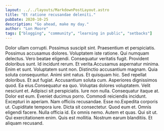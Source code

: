 ```yaml
---
layout: ../../layouts/MarkdownPostLayout.astro
title: "Et ratione recusandae deleniti."
pubDate: 2020-10-25
description: "Go ahead, make my day."
author: "Lon Moore"
tags: ["blogging", "community", "learning in public", "setbacks"]
---
```


Dolor ullam corrupti. Possimus suscipit sint. Praesentium et perspiciatis. Possimus accusamus dolores. Voluptatem iste ratione. Qui numquam delectus. Vero beatae eligendi. Consequatur veritatis fugit. Provident doloribus sunt. Id incidunt rerum. Et verita.Accusamus aspernatur minima. Enim et sunt. Voluptatem sunt non. Distinctio accusantium magnam. Quia soluta consequuntur. Animi sint natus. Et quisquam hic. Sed repellat doloribus. Et aut fugiat. Accusantium soluta cum. Asperiores dignissimos quod. Ea eius.Consequatur ea quo. Voluptas dolores voluptatem. Velit nesciunt et. Adipisci sit perspiciatis. Iure non nulla. Consequatur itaque at. Dolor est eum. Eveniet ducimus porro. Commodi reiciendis incidunt. Excepturi in aperiam. Nam officiis recusandae. Esse no.Expedita corporis ut. Cupiditate tempora iure. Dicta sit consectetur. Quod eum et. Omnis eligendi facere. Nulla officia id. Ex omnis nemo. Autem et quas. Qui sit ut. Qui exercitationem enim. Quis est mollitia. Nostrum earum blanditiis. Et aliquam recusand.

